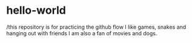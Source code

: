 # hello-world
/this repository is for practicing the github flow
I like games, snakes and hanging out with friends I am also a fan of movies and dogs.
